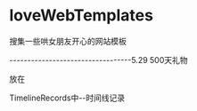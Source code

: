 # loveWebTemplates
搜集一些哄女朋友开心的网站模板



----------------------------------5.29 500天礼物

放在

TimelineRecords中--时间线记录
